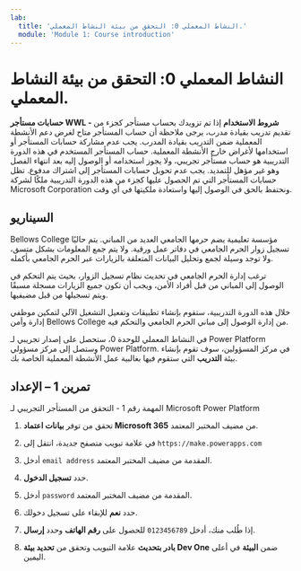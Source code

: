 ```yaml
---
lab:
  title: 'النشاط المعملي 0: التحقق من بيئة النشاط المعملي.'
  module: 'Module 1: Course introduction'
---
```


# النشاط المعملي 0: التحقق من بيئة النشاط المعملي.

**حسابات مستأجر WWL - شروط الاستخدام** إذا تم تزويدك بحساب مستأجر كجزء من تقديم تدريب بقيادة مدرب، يرجى ملاحظة أن حساب المستأجر متاح لغرض دعم الأنشطة المعملية ضمن التدريب بقيادة المدرب. يجب عدم مشاركة حسابات المستأجر أو استخدامها لأغراض خارج الأنشطة المعملية. حساب المستأجر المستخدم في هذه الدورة التدريبية هو حساب مستأجر تجريبي، ولا يجوز استخدامه أو الوصول إليه بعد انتهاء الفصل وهو غير مؤهل للتمديد. يجب عدم تحويل حسابات المستأجر إلى اشتراك مدفوع. تظل حسابات المستأجر التي تم الحصول عليها كجزء من هذه الدورة التدريبية ملكًا لشركة Microsoft Corporation ونحتفظ بالحق في الوصول إليها واستعادة ملكيتها في أي وقت. 

## السيناريو

Bellows College مؤسسة تعليمية يضم حرمها الجامعي العديد من المباني. يتم حاليًا تسجيل زوار الحرم الجامعي في دفاتر عمل ورقية. ولا يتم جمع المعلومات بشكل متسق، ولا توجد وسيلة لجمع وتحليل البيانات المتعلقة بالزيارات عبر الحرم الجامعي بأكمله.

ترغب إدارة الحرم الجامعي في تحديث نظام تسجيل الزوار، بحيث يتم التحكم في الوصول إلى المباني من قبل أفراد الأمن، ويجب أن تكون جميع الزيارات مسجلة مسبقًا ويتم تسجيلها من قبل مضيفيها. 

خلال هذه الدورة التدريبية، ستقوم بإنشاء تطبيقات وتفعيل التشغيل الآلي لتمكين موظفي إدارة وأمن Bellows College من إدارة الوصول إلى مباني الحرم الجامعي والتحكم فيه.

في النشاط المعملي للوحدة 0، ستحصل على إصدار تجريبي لـ Power Platform وستصل إلى مركز مسؤولي Power Platform. في مركز المسؤولين، سوف تقوم بإنشاء بيئة **التدريب** التي ستقوم فيها بغالبية عمل الأنشطة المعملية الخاصة بك.


## تمرين 1 – الإعداد

المهمة رقم 1 - التحقق من المستأجر التجريبي لـ Microsoft Power Platform

1.  تحقق من توفر **بيانات اعتماد Microsoft 365** من مضيف المختبر المعتمد. 

2.  في علامة تبويب متصفح جديدة، انتقل إلى `https://make.powerapps.com`

3.  أدخل `email address` المقدمة من مضيف المختبر المعتمد. 

4.  حدد **تسجيل الدخول**. 

5.  أدخل `password` المقدمة من مضيف المختبر المعتمد. 

6.  حدد **نعم** للإبقاء على تسجيل دخولك.

7.  إذا طُلب منك، أدخل `0123456789` للحصول على **رقم الهاتف** وحدد **إرسال**.

8.  **بادر بتحديث** علامة التبويب وتحقق من **تحديد بيئة Dev One** ضمن **البيئة** في أعلى اليمين. 

